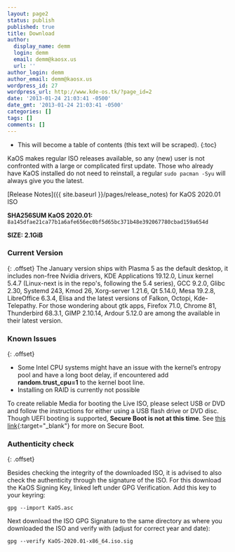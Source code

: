```yaml
---
layout: page2
status: publish
published: true
title: Download
author:
  display_name: demm
  login: demm
  email: demm@kaosx.us
  url: ''
author_login: demm
author_email: demm@kaosx.us
wordpress_id: 27
wordpress_url: http://www.kde-os.tk/?page_id=2
date: '2013-01-24 21:03:41 -0500'
date_gmt: '2013-01-24 21:03:41 -0500'
categories: []
tags: []
comments: []
---
```


* This will become a table of contents (this text will be scraped).
{:toc}

KaOS makes regular ISO releases available, so any (new) user is not confronted with a large or complicated first update. Those who already have KaOS installed do not need to reinstall, a regular `sudo pacman -Syu` will always give you the latest.

[Release Notes]({{ site.baseurl }}/pages/release_notes) for KaOS 2020.01 ISO

<div id="wrapper4">
<p><b>SHA256SUM KaOS 2020.01:</b> <code>8a145dfae21ca77b1a6afe656ec0bf5d65bc371b48e392067780cbad159a654d</code></p>
<p><b>SIZE: 2.1GiB</b></p>
</div>

### Current Version
{: .offset}
The January version ships with Plasma 5 as the default desktop, it includes non-free Nvidia drivers, KDE Applications 19.12.0, Linux kernel 5.4.7 (Linux-next is in the repo's, following the 5.4 series), GCC 9.2.0, Glibc 2.30, Systemd 243, Kmod 26, Xorg-server 1.21.6, Qt 5.14.0, Mesa 19.2.8, LibreOffice 6.3.4, Elisa and the latest versions of Falkon, Octopi, Kde-Telepathy.
For those wondering about gtk apps, Firefox 71.0, Chrome 81, Thunderbird 68.3.1, GIMP 2.10.14, Ardour 5.12.0 are among the available in their latest version.

### Known Issues
{: .offset}

* Some Intel CPU systems might have an issue with the kernel’s entropy pool and have a long boot delay, if encountered add **random.trust_cpu=1** to the kernel boot line.
* Installing on RAID is currently not possible

To create reliable Media for booting the Live ISO, please select USB or DVD and follow the instructions for either using a USB flash drive or DVD disc.
Though UEFI booting is supported, **Secure Boot is not at this time**.  See [this link](https://arstechnica.com/information-technology/2016/08/microsoft-secure-boot-firmware-snafu-leaks-golden-key/){:target="_blank"} for more on Secure Boot.

### Authenticity check
{: .offset}

Besides checking the integrity of the downloaded ISO, it is advised to also check the authenticity through the signature of the ISO.  For this download the KaOS Signing Key, linked left under GPG Verification.  Add this key to your keyring:
```
gpg --import KaOS.asc
```
Next download the ISO GPG Signature to the same directory as where you downloaded the ISO and verify with (adjust for correct year and date):
```
gpg --verify KaOS-2020.01-x86_64.iso.sig
```
